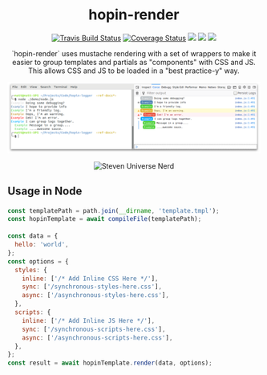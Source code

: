 <h1  align="center">hopin-render</h1>

<p align="center">
  <a href="https://travis-ci.org/gauntface/hopin-render"><img src="https://travis-ci.org/gauntface/hopin-render.svg?branch=master" alt="Travis Build Status" /></a>
  <a href="https://coveralls.io/github/gauntface/hopin-render?branch=master"><img src="https://coveralls.io/repos/github/gauntface/hopin-render/badge.svg?branch=master" alt="Coverage Status" /></a>
  <a href="https://david-dm.org/gauntface/hopin-render" title="dependencies status"><img src="https://david-dm.org/gauntface/hopin-render/status.svg"/></a>
  <a href="https://david-dm.org/gauntface/hopin-rebder?type=dev" title="devDependencies status"><img src="https://david-dm.org/gauntface/hopin-render/dev-status.svg"/></a>
  <a href="https://david-dm.org/gauntface/hopin-render?type=peer" title="peerDependencies status"><img src="https://david-dm.org/gauntface/hopin-render/peer-status.svg"/></a>
</p>

<p align="center">
`hopin-render` uses mustache rendering with a set of wrappers to make it
easier to group templates and partials as "components" with CSS and JS.
This allows CSS and JS to be loaded in a "best practice-y" way.
</p>

<p align="center">
<img a;t="Screenshot of hopin-logger demos in Node and Browser" src="https://raw.githubusercontent.com/gauntface/hopin-logger/master/demo/hopin-logger-screenshots.png" />
</p>

<p align="center">
<img alt="Steven Universe Nerd" src="https://media.giphy.com/media/ioeYm4g2f7cXe/giphy.gif" />
</p>

## Usage in Node

```javascript
const templatePath = path.join(__dirname, 'template.tmpl');
const hopinTemplate = await compileFile(templatePath);

const data = {
  hello: 'world',
};
const options = {
  styles: {
    inline: ['/* Add Inline CSS Here */'],
    sync: ['/synchronous-styles-here.css'],
    async: ['/asynchronous-styles-here.css'],
  },
  scripts: {
    inline: ['/* Add Inline JS Here */'],
    sync: ['/synchronous-scripts-here.css'],
    async: ['/asynchronous-scripts-here.css'],
  },
};
const result = await hopinTemplate.render(data, options);
```
